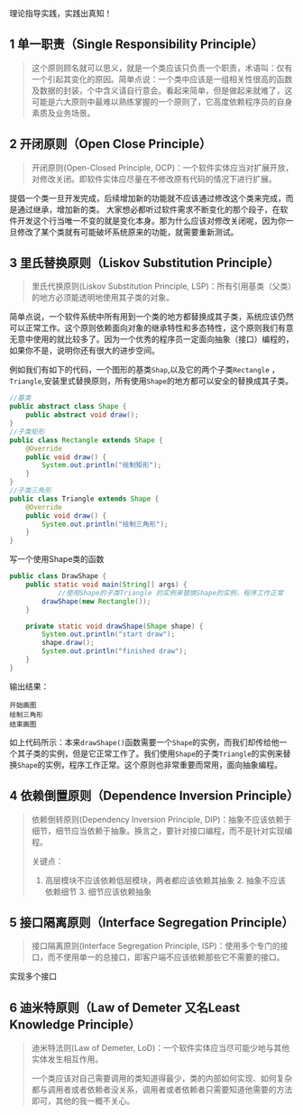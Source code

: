 理论指导实践，实践出真知！

## 1 单一职责（Single Responsibility Principle）

> 这个原则顾名就可以思义，就是一个类应该只负责一个职责，术语叫：仅有一个引起其变化的原因。简单点说：一个类中应该是一组相关性很高的函数及数据的封装，个中含义请自行意会。看起来简单，但是做起来就难了，这可能是六大原则中最难以熟练掌握的一个原则了，它高度依赖程序员的自身素质及业务场景。

## 2 开闭原则（Open Close Principle）

> 开闭原则(Open-Closed Principle, OCP)：一个软件实体应当对扩展开放，对修改关闭。即软件实体应尽量在不修改原有代码的情况下进行扩展。

提倡一个类一旦开发完成，后续增加新的功能就不应该通过修改这个类来完成，而是通过继承，增加新的类。 大家想必都听过软件需求不断变化的那个段子，在软件开发这个行当唯一不变的就是变化本身。那为什么应该对修改关闭呢，因为你一旦修改了某个类就有可能破坏系统原来的功能，就需要重新测试。

## 3 里氏替换原则（Liskov Substitution Principle）

> 里氏代换原则(Liskov Substitution Principle, LSP)：所有引用基类（父类）的地方必须能透明地使用其子类的对象。

简单点说，一个软件系统中所有用到一个类的地方都替换成其子类，系统应该仍然可以正常工作。这个原则依赖面向对象的继承特性和多态特性，这个原则我们有意无意中使用的就比较多了。因为一个优秀的程序员一定面向抽象（接口）编程的，如果你不是，说明你还有很大的进步空间。



例如我们有如下的代码，一个图形的基类`Shap`,以及它的两个子类`Rectangle` ，`Triangle`,安装里式替换原则，所有使用`Shape`的地方都可以安全的替换成其子类。

```java
//基类
public abstract class Shape {
    public abstract void draw();
}
//子类矩形
public class Rectangle extends Shape {
    @Override
    public void draw() {
        System.out.println("绘制矩形");
    }
}
//子类三角形
public class Triangle extends Shape {
    @Override
    public void draw() {
        System.out.println("绘制三角形");
    }
}
```

写一个使用Shape类的函数

```java
public class DrawShape {
    public static void main(String[] args) {
    		//使用Shape的子类Triangle 的实例来替换Shape的实例，程序工作正常
        drawShape(new Rectangle());
    }

    private static void drawShape(Shape shape) {
        System.out.println("start draw");
        shape.draw();
        System.out.println("finished draw");
    }
}
```

输出结果：

```text
开始画图
绘制三角形
结束画图
```

如上代码所示：本来`drawShape()`函数需要一个`Shape`的实例，而我们却传给他一个其子类的实例，但是它正常工作了。我们使用`Shape`的子类`Triangle`的实例来替换`Shape`的实例，程序工作正常。这个原则也非常重要而常用，面向抽象编程。

## 4 依赖倒置原则（Dependence Inversion Principle）

> 依赖倒转原则(Dependency Inversion Principle, DIP)：抽象不应该依赖于细节，细节应当依赖于抽象。换言之，要针对接口编程，而不是针对实现编程。
>
> 关键点：
>
> 1. 高层模块不应该依赖低层模块，两者都应该依赖其抽象
>    2. 抽象不应该依赖细节
>       3. 细节应该依赖抽象

## 5 接口隔离原则（Interface Segregation Principle）

> 接口隔离原则(Interface Segregation Principle, ISP)：使用多个专门的接口，而不使用单一的总接口，即客户端不应该依赖那些它不需要的接口。

实现多个接口

## 6 迪米特原则（Law of Demeter 又名Least Knowledge Principle）

> 迪米特法则(Law of Demeter, LoD)：一个软件实体应当尽可能少地与其他实体发生相互作用。
>
> 一个类应该对自己需要调用的类知道得最少，类的内部如何实现、如何复杂都与调用者或者依赖者没关系，调用者或者依赖者只需要知道他需要的方法即可，其他的我一概不关心。